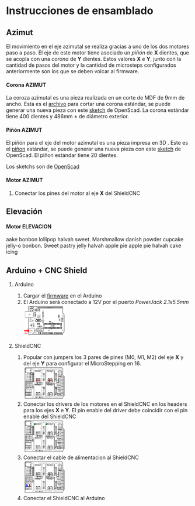 # Instrucciones de ensamblado

## Azimut

El movimiento en el eje azimutal se realiza gracias a uno de los dos motores paso a paso.
El eje de este motor tiene asociado un _piñón_ de **X** dientes, que se acopla con una _corona_ de **Y** dientes.
Estos valores **X** e **Y**, junto con la cantidad de pasos del motor y la cantidad de microsteps configurados anteriormente son los que se deben volcar al firmware.

#### Corona AZIMUT

La coroza azimutal es una pieza realizada en un corte de MDF de 9mm de ancho.
Esta es el [archivo](/imprimibles/engranajes/corona_400_dientes_azimut_LASER.dxf) para cortar una corona estándar, se puede generar una nueva pieza con este [sketch](/imprimibles/engranajes/engranajes.scad) de OpenScad.
La corona estándar tiene 400 dientes y 486mm ± de diámetro exterior.

#### Piñón AZIMUT

El piñón para el eje del motor azimutal es una pieza impresa en 3D .
Este es el [piñon](/imprimibles/engranajes/pinon_20_dientes_azimut_3D.stl) estándar, se puede generar una nueva pieza con este [sketch](/imprimibles/engranajes/engranajes.scad) de OpenScad.
El piñon estándar tiene 20 dientes.

Los sketchs son de [OpenScad](<https://openscad.org/]()>)

#### Motor AZIMUT

1. Conectar los pines del motor al eje **X** del ShieldCNC

## Elevación

#### Motor ELEVACION

aake bonbon lollipop halvah sweet. Marshmallow danish powder cupcake jelly-o bonbon. Sweet pastry jelly halvah apple pie apple pie halvah cake icing

## Arduino + CNC Shield

1. Arduino
   1. Cargar el [firmware](/FIRMWARE.md) en el Arduino
   2. El Arduino será conectado a 12V por el puerto _PowerJack 2.1x5.5mm_  
      <img src="/archivos/arduino_alimentacion.png" width=26% height=26%>
2. ShieldCNC

   1. Popular con jumpers los 3 pares de pines (M0, M1, M2) del eje **X** y del eje **Y** para configurar el MicroStepping en 16.  
      <img src="/archivos/cnc_shield_jumpers.png" width=25% height=25%>
   2. Conectar los drivers de los motores en el ShieldCNC en los headers para los ejes **X** e **Y**. El pin enable del driver debe coincidir con el pin enable del ShieldCNC  
      <img src="/archivos/cnc_shield_enable.png" width=25% height=25%>
   3. Conectar el cable de alimentacion al ShieldCNC  
      <img src="/archivos/cnc_shield_12v.png" width=25% height=25%>
   4. Conectar el ShieldCNC al Arduino
